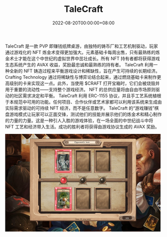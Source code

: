 ﻿---
title: "TaleCraft"
description: "TaleCraft 是一款 PVP 游戏，即赚取卡牌桌游，由独特的铸币厂和工艺机制驱动，玩家通过游戏化的 NFT 炼金术变得更加强大。"
date: 2022-08-20T00:00:00+08:00
lastmod: 2022-08-20T00:00:00+08:00
draft: false
authors: ["boogArno"]
featuredImage: "talecraft-1.png"
tags: ["NFT Games","TaleCraft"]
categories: ["nfts"]
nfts: ["NFT Games"]
blockchain: "Avalanche"
website: "https://dappradar.com/"
twitter: "https://twitter.com/talecratio"
discord: ""
telegram: ""
github: ""
youtube: ""
twitch: ""
facebook: ""
instagram: ""
reddit: ""
medium: ""
steam: ""
gitbook: ""
googleplay: ""
appstore: ""
status: "Live"
weight: 
lightgallery: true
toc: true
pinned: false
recommend: false
recommend1: false
---
TaleCraft 是一款 PVP 即赚钱纸牌桌游，由独特的铸币厂和工艺机制驱动，玩家通过游戏化的 NFT 炼金术变得更加强大。元素基础卡每周出售，只有最熟练的炼金术士才能在这个中世纪的虚拟世界中茁壮成长。所有 NFT 持有者都将获得游戏生态系统产生的 AVAX 收益，奖励最忠诚和最熟练的持有者。
TaleCraft 利用一种全新的 NFT 铸造过程来平衡游戏设计和稀缺性，旨在产生可持续的长期经济。 Crafting Technology 通过将稀缺性与博弈论结合起来，通过燃烧基础卡来制作更高级别的卡来实现这一点。此外，当使用 $CRAFT 打开宝箱时，它们会被烧毁并用于重要的流动性——支持整个游戏经济。 NFT 的总供应量将由自由市场原则驱动的社区需求决定和平衡。
TaleCraft 利用 ERC-1155 协议，并且手工艺系统植根于本规范中可用的功能。任何项目、合作伙伴或艺术家都可以利用该系统来生成由实际需求驱动的可持续 NFT 经济，而不是任意数字。
TaleCraft 的“游戏赚钱”棋盘游戏模式让玩家可以正面交锋，测试他们的技能并展示他们的炼金术和精心制作的力量的力量。这是一种引人入胜的游戏体验，在一场全面的中世纪战斗中将 NFT 工艺和经济带入生活。成功的胜利者将获得由游戏协议生成的 AVAX 奖励。

![talecraft-dapp-games-avalanche-image1-500x315_f9cd04bb527c64e61d0ccad985c16489](talecraft-dapp-games-avalanche-image1-500x315_f9cd04bb527c64e61d0ccad985c16489.png)